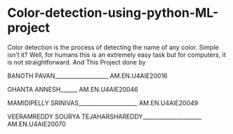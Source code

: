 # Color-detection-using-python-ML-project
Color detection is the process of detecting the name of any color. Simple isn’t it? Well, for humans this is an extremely easy task but for computers, it is not straightforward.
And This Project done by


BANOTH PAVAN___________________ AM.EN.U4AIE20016

GHANTA ANNESH______ AM.EN.U4AIE20046

MAMIDIPELLY SRINIVAS_____________________ AM.EN.U4AIE20049

VEERAMREDDY SOURYA TEJAHARSHAREDDY_____________________ AM.EN.U4AIE20070
